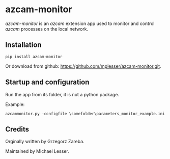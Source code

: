 # azcam-monitor

*azcam-monitor* is an *azcam* extension app used to monitor and control *azcam* processes on the local network.

## Installation

`pip install azcam-monitor`

Or download from github: https://github.com/mplesser/azcam-monitor.git.

## Startup and configuration

Run the app from its folder, it is not a python package.

Example:

``azcammonitor.py -configfile \somefolder\parameters_monitor_example.ini``

## Credits

Orginally written by Grzegorz Zareba.

Maintained by Michael Lesser.

